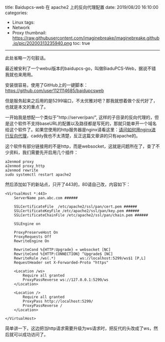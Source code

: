 title: Baidupcs-web 在 apache2 上的反向代理配置
date: 2019/08/20 16:10:00
categories:
- Linux
tags:
- Network
- Proxy
thumbnail: https://raw.githubusercontent.com/imaginebreake/imaginebreake.github.io/pic/20200313235940.png
toc: true
---

此处省略一万句脏话。

<!-- more -->

最近被安利了一个webui版本的baidupcs-go，叫做BiaduPCS-Web，据说不错我就也来用用。

安装很容易，使用了GitHub上的一键脚本：https://github.com/user1121114685/baidupcsweb

但是服务起来之后用的是5299端口，不太优雅对吧？那我就想着做个反代好了，也就是本文的重点了。

一开始我是想配一个类似于"http://server/pan/", 这样的子目录的反向代理的，但是这个软件不支持baseURL的配置以及路径都是写死的，那就只能单开一个域名给这个软件了。如果您使用的http服务器是nginx请看这里：[请问如何用nginx进行反向代理](https://github.com/liuzhuoling2011/baidupcs-web/issues/20)，caddy我也不太清楚，反正这篇文章讲的只有apache的。

这个软件有部分链接用的不是http，而是websocket，这就是问题所在了，查了不少资料，我们需要先开启用几个插件：

```shell
a2enmod proxy
a2enmod proxy_http
a2enmod rewrite
sudo systemctl restart apache2
```

然后添加如下的新站点，只开了443的，80请自己改，内容如下：

```
<VirtualHost *:443>
    ServerName pan.abc.com ######

    SSLCertificateFile  /etc/apache2/ssl/pan/cert.pem ######
    SSLCertificateKeyFile /etc/apache2/ssl/pan/key.pem ######
    SSLCertificateChainFile /etc/apache2/ssl/pan/chain.pem ######

    SSLEngine on

    ProxyPreserveHost On
    ProxyRequests Off
    RewriteEngine On

    RewriteCond %{HTTP:Upgrade} = websocket [NC]
    RewriteCond %{HTTP:CONNECTION} ^Upgrade$ [NC]
    RewriteRule /ws(.*)           ws://localhost:5299/ws$1 [P,L]
    RequestHeader set X-Forwarded-Proto "https"

    <Location /ws>
        Require all granted
        ProxyPassReverse ws://127.0.0.1:5299/ws
    </Location>

    <Location />
        Require all granted
        ProxyPass http://localhost:5299/
        ProxyPassReverse /
    </Location>

</VirtualHost>
```

简单讲一下，这边把当http请求需要升级为ws请求时，把反代的头改成了ws，然后就可以成功访问了。